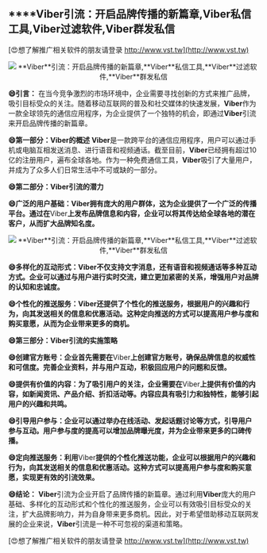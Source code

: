 ## ****Viber**引流：开启品牌传播的新篇章,**Viber**私信工具,**Viber**过滤软件,**Viber**群发私信**

[😍想了解推广相关软件的朋友请登录 http://www.vst.tw](http://www.vst.tw)

 <center><img src="https://vst.tw/MP4/tuiguang/png/1.png" alt="**Viber**引流：开启品牌传播的新篇章,**Viber**私信工具,**Viber**过滤软件,**Viber**群发私信"></center>

**😄引言：**
在当今竞争激烈的市场环境中，企业需要寻找创新的方式来推广品牌，吸引目标受众的关注。随着移动互联网的普及和社交媒体的快速发展，**Viber**作为一款全球领先的通信应用程序，为企业提供了一个独特的机会，即通过**Viber**引流来开启品牌传播的新篇章。

**😄第一部分：**Viber**的概述**
**Viber**是一款跨平台的通信应用程序，用户可以通过手机或电脑互相发送消息、进行语音和视频通话。截至目前，**Viber**已经拥有超过10亿的注册用户，遍布全球各地。作为一种免费通信工具，**Viber**吸引了大量用户，并成为了众多人们日常生活中不可或缺的一部分。

**😄第二部分：**Viber**引流的潜力**

**😄广泛的用户基础：**Viber**拥有庞大的用户群体，这为企业提供了一个广泛的传播平台。通过在**Viber**上发布品牌信息和内容，企业可以将其传达给全球各地的潜在客户，从而扩大品牌知名度。**

 <center><img src="https://vst.tw/MP4/tuiguang/png/6.png" alt="**Viber**引流：开启品牌传播的新篇章,**Viber**私信工具,**Viber**过滤软件,**Viber**群发私信"></center>

**😄多样化的互动形式：**Viber**不仅支持文字消息，还有语音和视频通话等多种互动方式。企业可以通过与用户进行实时交流，建立更加紧密的关系，增强用户对品牌的认知和忠诚度。**

**😄个性化的推送服务：**Viber**还提供了个性化的推送服务，根据用户的兴趣和行为，向其发送相关的信息和优惠活动。这种定向推送的方式可以提高用户参与度和购买意愿，从而为企业带来更多的商机。**

**😄第三部分：**Viber**引流的实施策略**

**😄创建官方账号：企业首先需要在**Viber**上创建官方账号，确保品牌信息的权威性和可信度。完善企业资料，并与用户互动，积极回应用户的问题和反馈。**

**😄提供有价值的内容：为了吸引用户的关注，企业需要在**Viber**上提供有价值的内容，如新闻资讯、产品介绍、折扣活动等。内容应具有吸引力和独特性，能够引起用户的兴趣和共鸣。**

**😄引导用户参与：企业可以通过举办在线活动、发起话题讨论等方式，引导用户参与互动。用户参与度的提高可以增加品牌曝光度，并为企业带来更多的口碑传播。**

**😄定向推送服务：利用**Viber**提供的个性化推送功能，企业可以根据用户的兴趣和行为，向其发送相关的信息和优惠活动。这种方式可以提高用户参与度和购买意愿，实现更有效的引流效果。**

**😄结论：**
**Viber**引流为企业开启了品牌传播的新篇章。通过利用**Viber**庞大的用户基础、多样化的互动形式和个性化的推送服务，企业可以有效吸引目标受众的关注，扩大品牌影响力，并为自身带来更多商机。因此，对于希望借助移动互联网发展的企业来说，**Viber**引流是一种不可忽视的渠道和策略。

[😍想了解推广相关软件的朋友请登录 http://www.vst.tw](http://www.vst.tw)



